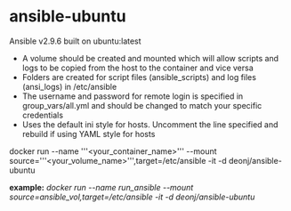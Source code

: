 # ansible-ubuntu

Ansible v2.9.6 built on ubuntu:latest

* A volume should be created and mounted which will allow scripts and logs to be copied from the host to the container and vice versa
* Folders are created for script files (ansible_scripts) and log files (ansi_logs) in /etc/ansible
* The username and password for remote login is specified in group_vars/all.yml and should be changed to match your specific credentials
* Uses the default ini style for hosts. Uncomment the line specified and rebuild if using YAML style for hosts

docker run --name '''<your_container_name>''' --mount source='''<your_volume_name>''',target=/etc/ansible -it -d deonj/ansible-ubuntu

**example:** *docker run --name run_ansible --mount source=ansible_vol,target=/etc/ansible -it -d deonj/ansible-ubuntu*
